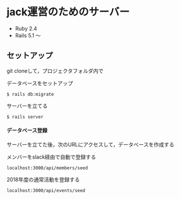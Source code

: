 # jack運営のためのサーバー
* Ruby 2.4
* Rails 5.1 〜

## セットアップ
git cloneして，プロジェクタフォルダ内で

データベースをセットアップ
```
$ rails db:migrate
```
サーバーを立てる
```
$ rails server
```

#### データベース登録
サーバーを立てた後，次のURLにアクセスして，データベースを作成する

メンバーをslack経由で自動で登録する
```
localhost:3000/api/members/seed
```
2018年度の通常活動を登録する
```
localhost:3000/api/events/seed
```
